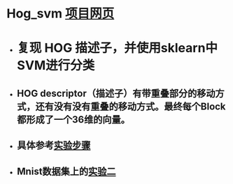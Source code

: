 # Hog_svm [项目网页](https://marveller127.github.io/HOG_svm/)
* # 复现 HOG 描述子，并使用sklearn中SVM进行分类
* ## HOG descriptor（描述子）有带重叠部分的移动方式，还有没有没有重叠的移动方式。最终每个Block都形成了一个36维的向量。
* ## 具体参考[实验步骤](https://github.com/marveller127/HOG_svm/blob/master/%E5%AE%9E%E9%AA%8C%E6%AD%A5%E9%AA%A4.md)
* ## Mnist数据集上的[实验二](https://github.com/marveller127/HOG_svm/tree/master/Sec_Experiment)
